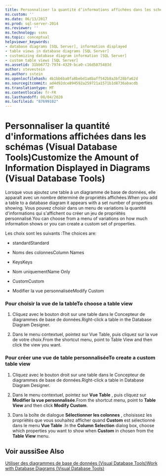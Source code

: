 ```yaml
---
title: Personnaliser la quantité d’informations affichées dans les schémas (Visual Database Tools) | Microsoft Docs
ms.custom: ''
ms.date: 06/13/2017
ms.prod: sql-server-2014
ms.reviewer: ''
ms.technology: ssms
ms.topic: conceptual
helpviewer_keywords:
- database diagrams [SQL Server], information displayed
- table views in database diagrams [SQL Server]
- customizing database diagram information [SQL Server]
- custom table views [SQL Server]
ms.assetid: 31bb6772-7974-4329-bca0-c16d5875483d
author: stevestein
ms.author: sstein
ms.openlocfilehash: 4b1bb6ba0fa8bebd1a8baff542b8a3bf28bfa62d
ms.sourcegitcommit: ad4d92dce894592a259721a1571b1d8736abacdb
ms.translationtype: MT
ms.contentlocale: fr-FR
ms.lasthandoff: 08/04/2020
ms.locfileid: "87699102"
---
```

# <a name="customize-the-amount-of-information-displayed-in-diagrams-visual-database-tools"></a><span data-ttu-id="a8ffa-102">Personnaliser la quantité d'informations affichées dans les schémas (Visual Database Tools)</span><span class="sxs-lookup"><span data-stu-id="a8ffa-102">Customize the Amount of Information Displayed in Diagrams (Visual Database Tools)</span></span>
  <span data-ttu-id="a8ffa-103">Lorsque vous ajoutez une table à un diagramme de base de données, elle apparaît avec un nombre déterminé de propriétés affichées.</span><span class="sxs-lookup"><span data-stu-id="a8ffa-103">When you add a table to a database diagram it appears with a set number of properties showing.</span></span> <span data-ttu-id="a8ffa-104">Vous pouvez choisir dans un menu de variations la quantité d'informations qui s'affichent ou créer un jeu de propriétés personnalisé.</span><span class="sxs-lookup"><span data-stu-id="a8ffa-104">You can choose from a menu of variations on how much information shows or you can create a custom set of properties.</span></span>  
  
 <span data-ttu-id="a8ffa-105">Les choix sont les suivants :</span><span class="sxs-lookup"><span data-stu-id="a8ffa-105">The choices are:</span></span>  
  
-   <span data-ttu-id="a8ffa-106">standard</span><span class="sxs-lookup"><span data-stu-id="a8ffa-106">Standard</span></span>  
  
-   <span data-ttu-id="a8ffa-107">Noms des colonnes</span><span class="sxs-lookup"><span data-stu-id="a8ffa-107">Column Names</span></span>  
  
-   <span data-ttu-id="a8ffa-108">Keys</span><span class="sxs-lookup"><span data-stu-id="a8ffa-108">Keys</span></span>  
  
-   <span data-ttu-id="a8ffa-109">Nom uniquement</span><span class="sxs-lookup"><span data-stu-id="a8ffa-109">Name Only</span></span>  
  
-   <span data-ttu-id="a8ffa-110">Custom</span><span class="sxs-lookup"><span data-stu-id="a8ffa-110">Custom</span></span>  
  
-   <span data-ttu-id="a8ffa-111">Modifier la vue personnalisée</span><span class="sxs-lookup"><span data-stu-id="a8ffa-111">Modify Custom</span></span>  
  
### <a name="to-choose-a-table-view"></a><span data-ttu-id="a8ffa-112">Pour choisir la vue de la table</span><span class="sxs-lookup"><span data-stu-id="a8ffa-112">To choose a table view</span></span>  
  
1.  <span data-ttu-id="a8ffa-113">Cliquez avec le bouton droit sur une table dans le Concepteur de diagrammes de base de données.</span><span class="sxs-lookup"><span data-stu-id="a8ffa-113">Right-click a table in the Database Diagram Designer.</span></span>  
  
2.  <span data-ttu-id="a8ffa-114">Dans le menu contextuel, pointez sur Vue Table, puis cliquez sur la vue de votre choix.</span><span class="sxs-lookup"><span data-stu-id="a8ffa-114">From the shortcut menu, point to Table View and then click the view you want.</span></span>  
  
### <a name="to-create-a-custom-table-view"></a><span data-ttu-id="a8ffa-115">Pour créer une vue de table personnalisée</span><span class="sxs-lookup"><span data-stu-id="a8ffa-115">To create a custom table view</span></span>  
  
1.  <span data-ttu-id="a8ffa-116">Cliquez avec le bouton droit sur une table dans le Concepteur de diagrammes de base de données.</span><span class="sxs-lookup"><span data-stu-id="a8ffa-116">Right-click a table in Database Diagram Designer.</span></span>  
  
2.  <span data-ttu-id="a8ffa-117">Dans le menu contextuel, pointez sur **Vue Table** , puis cliquez sur **Modifier la vue personnalisée**.</span><span class="sxs-lookup"><span data-stu-id="a8ffa-117">From the shortcut menu, point to **Table View** and then click **Modify Custom**.</span></span>  
  
3.  <span data-ttu-id="a8ffa-118">Dans la boîte de dialogue **Sélectionner les colonnes** , choisissez les propriétés que vous souhaitez afficher quand **Custom** est sélectionné dans le menu **Vue Table** .</span><span class="sxs-lookup"><span data-stu-id="a8ffa-118">In the **Column Selection** dialog box, choose which properties you want to show when **Custom** in chosen from the **Table View** menu.</span></span>  
  
## <a name="see-also"></a><span data-ttu-id="a8ffa-119">Voir aussi</span><span class="sxs-lookup"><span data-stu-id="a8ffa-119">See Also</span></span>  
 [<span data-ttu-id="a8ffa-120">Utiliser des diagrammes de base de données &#40;Visual Database Tools&#41;</span><span class="sxs-lookup"><span data-stu-id="a8ffa-120">Work with Database Diagrams &#40;Visual Database Tools&#41;</span></span>](visual-database-tools.md)  
  
  

